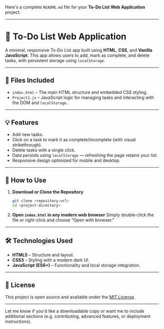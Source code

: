 Here's a complete `README.md` file for your **To-Do List Web Application** project:

---

# 📝 To-Do List Web Application

A minimal, responsive To-Do List app built using **HTML**, **CSS**, and **Vanilla JavaScript**. This app allows users to add, mark as complete, and delete tasks, with persistent storage using `localStorage`.

---

## 📁 Files Included

* `index.html` – The main HTML structure and embedded CSS styling.
* `Project1.js` – JavaScript logic for managing tasks and interacting with the DOM and `localStorage`.

---

## 💡 Features

* Add new tasks.
* Click on a task to mark it as complete/incomplete (with visual strikethrough).
* Delete tasks with a single click.
* Data persists using `localStorage` — refreshing the page retains your list.
* Responsive design optimized for mobile and desktop.

---

## 🚀 How to Use

1. **Download or Clone the Repository**

   ```bash
   git clone <repository-url>
   cd <project-directory>
   ```

2. **Open `index.html` in any modern web browser**
   Simply double-click the file or right-click and choose “Open with browser.”

---

## 🛠️ Technologies Used

* **HTML5** – Structure and layout.
* **CSS3** – Styling with a modern dark UI.
* **JavaScript (ES6+)** – Functionality and local storage integration.

---


## 📜 License

This project is open source and available under the [MIT License](LICENSE).

---

Let me know if you'd like a downloadable copy or want me to include additional sections (e.g. contributing, advanced features, or deployment instructions).
